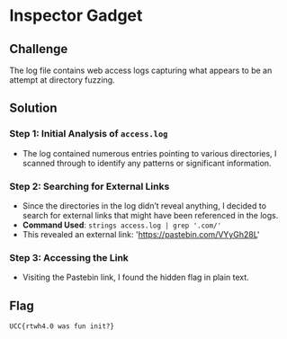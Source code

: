 # Inspector Gadget

## Challenge

The log file contains web access logs capturing what appears to be an attempt at directory fuzzing.

## Solution
### Step 1: Initial Analysis of `access.log`
- The log contained numerous entries pointing to various directories, I scanned through to identify any patterns or significant information.


### Step 2: Searching for External Links
- Since the directories in the log didn’t reveal anything, I decided to search for external links that might have been referenced in the logs.
- **Command Used**: `strings access.log | grep '.com/'`
- This revealed an external link: 'https://pastebin.com/VYyGh28L'

### Step 3: Accessing the Link
- Visiting the Pastebin link, I found the hidden flag in plain text.


## Flag
`UCC{rtwh4.0 was fun init?}`  
